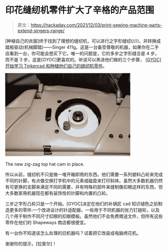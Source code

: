 # 印花缝纫机零件扩大了辛格的产品范围

> 原文：<https://hackaday.com/2021/12/03/print-sewing-machine-parts-extend-singers-range/>

[种植自己的衣服]终于找到了理想的缝纫机，可以进行之字形缝纫(/\/\/\)，并转换成踏板驱动(机械脚踏)——Singer 411g。这是一台备受尊敬的机器，如果你在二手店看到一台，你可能会想买下它。唯一的问题是，它的多步之字形缝合是 4 步，而不是 3 步，这是[GYOC]更喜欢的。听说可以黑进他们做的三个步骤， [[GYOC]开始学习 Tinkercad 和种植他们自己的缝纫机零件](https://growyourownclothes.com/2017/04/10/3d-printed-sewing-machine-parts/)。

[![A 3D-printed cam lets this machine do the zig-zag in three steps instead of four.](img/8cb50ddd0f5b10009db4e014cae3c5e0.png)](https://hackaday.com/wp-content/uploads/2021/12/zig-zag-disc.jpg)

The new zig-zag top hat cam in place.

所以从前，缝纫机不只是做一堆开箱即用的东西。他们需要一系列塑料凸轮来完成不同的针脚，有点像交换打字机中的元素或磁盘来打印斜体。虽然大多数机器仍然有可更换的支脚来满足不同的需要，并有特殊的部件来缝制像扣眼这样的东西，但大多数家用机器现在都有装饰性的针脚和内置的凸轮。

三步之字形凸轮只是一个开始。[GYOC]决定在他们的补锅匠 cad 知识褪色之前制造更多的零件:一个改进设计的针适配器，一些用于不同机器的张力钉链轮，以及几个用于制作不同尺寸扣眼的扣眼模板。虽然他们不会免费赠送文件，但所有这些零件在他们的 Shapeways 商店都很便宜。

有一台你不知道该怎么处理的旧机器吗？试着把它改装成电脑绣花机。

谢谢你的提示，[拉斐尔]！
